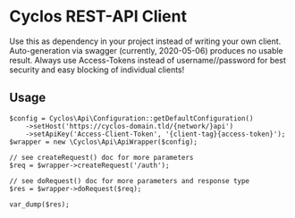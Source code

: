 # Cyclos REST-API Client

Use this as dependency in your project instead of writing your own client.
Auto-generation via swagger (currently, 2020-05-06) produces no usable result.
Always use Access-Tokens instead of username//password for best security
and easy blocking of individual clients!

## Usage

```
$config = Cyclos\Api\Configuration::getDefaultConfiguration()
    ->setHost('https://cyclos-domain.tld/{network/}api')
    ->setApiKey('Access-Client-Token', '{client-tag}{access-token}');
$wrapper = new \Cyclos\Api\ApiWrapper($config);

// see createRequest() doc for more parameters
$req = $wrapper->createRequest('/auth');

// see doRequest() doc for more parameters and response type
$res = $wrapper->doRequest($req);

var_dump($res);
```
